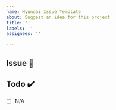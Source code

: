 ```yaml
---
name: Hyundai Issue Template
about: Suggest an idea for this project
title: ''
labels: ''
assignees: ''

---
```


## Issue 📌
<!-- 해야하는 일과 이 일을 해야하는 이유를 적어주세요 -->

## Todo ✔️

- [ ]  N/A
